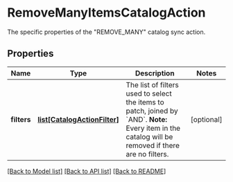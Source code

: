 # RemoveManyItemsCatalogAction

The specific properties of the \"REMOVE_MANY\" catalog sync action.
## Properties
Name | Type | Description | Notes
------------ | ------------- | ------------- | -------------
**filters** | [**list[CatalogActionFilter]**](CatalogActionFilter.md) | The list of filters used to select the items to patch, joined by &#x60;AND&#x60;.  **Note:** Every item in the catalog will be removed if there are no filters.  | [optional] 

[[Back to Model list]](../README.md#documentation-for-models) [[Back to API list]](../README.md#documentation-for-api-endpoints) [[Back to README]](../README.md)


